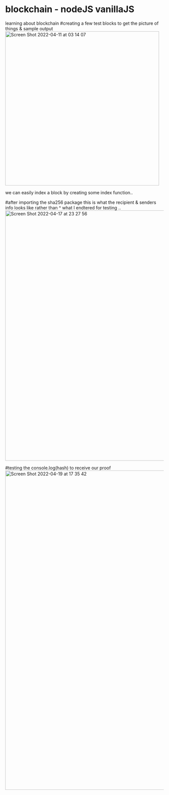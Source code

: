 # blockchain - nodeJS vanillaJS
learning about blockchain 
#creating a few test blocks to get the picture of things & sample output
<img width="489" alt="Screen Shot 2022-04-11 at 03 14 07" src="https://user-images.githubusercontent.com/37848207/162685259-0fc17438-27f9-4a02-81dd-1a5a0bb5bcd5.png">

we can easily index a block by creating some index function..

#after importing the sha256 package  this is what the recipient & senders info looks like  rather than ^ what I endtered for testing ..
<img width="794" alt="Screen Shot 2022-04-17 at 23 27 56" src="https://user-images.githubusercontent.com/37848207/163749898-3119cf8e-fdc4-495c-ab04-b1811a3a730d.png">


#testing the console.log(hash) to receive our proof
<img width="1013" alt="Screen Shot 2022-04-19 at 17 35 42" src="https://user-images.githubusercontent.com/37848207/164105899-6be275fd-f296-447d-b25a-5ea6f4dd8a1b.png">
